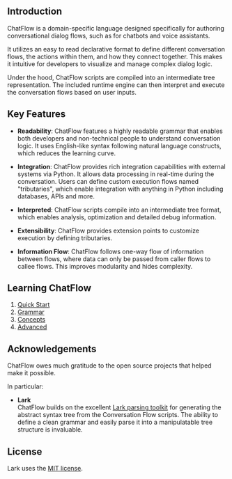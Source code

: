 ## Introduction

ChatFlow is a domain-specific language designed specifically for authoring conversational dialog flows, such as for chatbots and voice assistants. 

It utilizes an easy to read declarative format to define different conversation flows, the actions within them, and how they connect together. This makes it intuitive for developers to visualize and manage complex dialog logic.

Under the hood, ChatFlow scripts are compiled into an intermediate tree representation. The included runtime engine can then interpret and execute the conversation flows based on user inputs.

## Key Features

- **Readability**: ChatFlow features a highly readable grammar that enables both developers and non-technical people to understand conversation logic. It uses English-like syntax following natural language constructs, which reduces the learning curve.
    
- **Integration**: ChatFlow provides rich integration capabilities with external systems via Python. It allows data processing in real-time during the conversation. Users can define custom execution flows named "tributaries", which enable integration with anything in Python including databases, APIs and more.

- **Interpreted**: ChatFlow scripts compile into an intermediate tree format, which enables analysis, optimization and detailed debug information.
    
- **Extensibility**: ChatFlow provides extension points to customize execution by defining tributaries.

- **Information Flow**: ChatFlow follows one-way flow of information between flows, where data can only be passed from caller flows to callee flows. This improves modularity and hides complexity.


## Learning ChatFlow

1. [Quick Start](tutorials.md)
2. [Grammar](grammar.md)
3. [Concepts](concepts.md)
4. [Advanced](advanced.md)


## Acknowledgements

ChatFlow owes much gratitude to the open source projects that helped make it possible.

In particular:

- **Lark**  
    ChatFlow builds on the excellent [Lark parsing toolkit](https://github.com/lark-parser/lark) for generating the abstract syntax tree from the Conversation Flow scripts. The ability to define a clean grammar and easily parse it into a manipulatable tree structure is invaluable.

## License

Lark uses the [MIT license](LICENSE).
